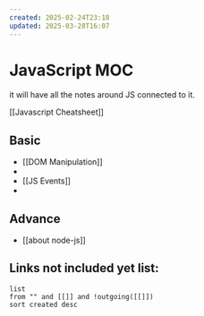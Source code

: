 ```yaml
---
created: 2025-02-24T23:18
updated: 2025-03-28T16:07
---
```

# JavaScript MOC

it will have all the notes around JS connected to it.

[[Javascript Cheatsheet]]

## Basic

- [[DOM Manipulation]]
- 
- [[JS Events]]
- 


## Advance

- [[about node-js]]



## **Links not included yet list:**
```dataview
list
from "" and [[]] and !outgoing([[]])
sort created desc
```
